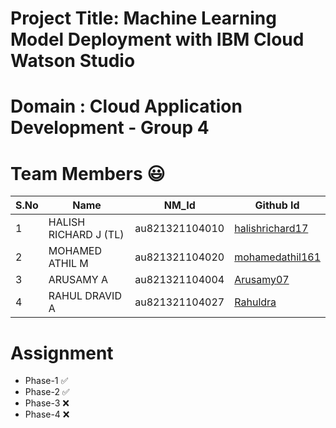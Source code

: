 # Project Title: Machine Learning Model Deployment with IBM  Cloud Watson Studio 
# Domain : Cloud Application Development - Group 4 

# Team Members :smiley:
| S.No | Name                | NM_Id | Github Id |
|---|-----------------|-----------------|-----------------|
| 1  | HALISH RICHARD J (TL)   | au821321104010   | <a href="https://github.com/halishrichard17">halishrichard17</a>   |
| 2 |       MOHAMED ATHIL M     | au821321104020  |   <a href="https://github.com/mohamedathil161">mohamedathil161</a>  |
| 3 |    ARUSAMY A           | au821321104004 | <a href="https://github.com/Arusamy07">Arusamy07</a>  |
| 4 | RAHUL  DRAVID A     | au821321104027  |<a href="https://github.com/Rahuldra">Rahuldra</a>  |




# Assignment
- Phase-1 ✅
- Phase-2 ✅
- Phase-3 ❌
- Phase-4 ❌
